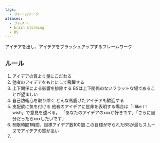 ```yaml
---
tags:
  - フレームワーク
aliases:
  - ブレスト
  - brain storming
  - BS
---
```

アイデアを出し、アイデアをブラッシュアップするフレームワーク
## ルール
1. アイデアの質より量にこだわる
2. 他者のアイデアをもとにして飛躍する
3. 上下関係による影響を排除する
	BSは上下関係のないフラットな場であることが望ましい
4. 自己防衛心を取り除く
	どんな馬鹿げたアイデアも歓迎する
5. 支配欲に気を付ける
	他者のアイデアに是非を表明する場合は「I like / I wish」で意見を述べる。
	「あなたのアイデアのxxxが好きです」「さらに自分だったらxxxしたいです」
6. 制限時間1時間、目標アイデア数100個
	この目標が守られたBSが最もスムーズでアイデアの質が高い
7. 